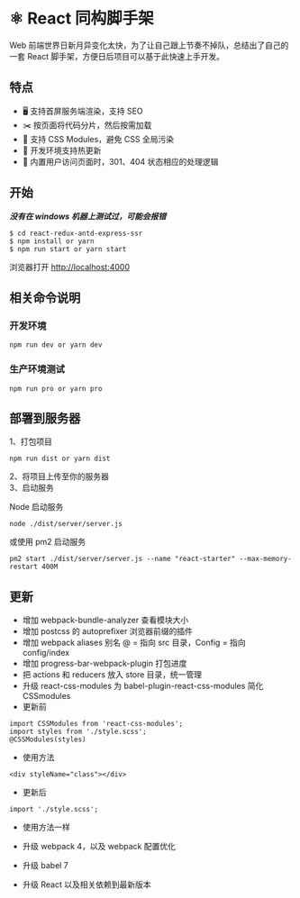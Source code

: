 # ⚛️ React 同构脚手架

Web 前端世界日新月异变化太快，为了让自己跟上节奏不掉队，总结出了自己的一套 React 脚手架，方便日后项目可以基于此快速上手开发。

## 特点

- 🖥 支持首屏服务端渲染，支持 SEO
- ✂️ 按页面将代码分片，然后按需加载
- 🌈 支持 CSS Modules，避免 CSS 全局污染
- 🔄 开发环境支持热更新
- 🚧 内置用户访问页面时，301、404 状态相应的处理逻辑

## 开始

**_没有在 windows 机器上测试过，可能会报错_**

```
$ cd react-redux-antd-express-ssr
$ npm install or yarn
$ npm run start or yarn start
```

浏览器打开 [http://localhost:4000](http://localhost:4000)

## 相关命令说明

### 开发环境

```
npm run dev or yarn dev
```

### 生产环境测试

```
npm run pro or yarn pro
```


## 部署到服务器

1、打包项目

```
npm run dist or yarn dist
```

2、将项目上传至你的服务器  
3、启动服务

Node 启动服务

```
node ./dist/server/server.js
```

或使用 pm2 启动服务

```
pm2 start ./dist/server/server.js --name "react-starter" --max-memory-restart 400M
```

## 更新

- 增加 webpack-bundle-analyzer 查看模块大小
- 增加 postcss 的 autoprefixer 浏览器前缀的插件
- 增加 webpack aliases 别名 @ = 指向 src 目录，Config = 指向 config/index
- 增加 progress-bar-webpack-plugin 打包进度
- 把 actions 和 reducers 放入 store 目录，统一管理
- 升级 react-css-modules 为 babel-plugin-react-css-modules 简化 CSSmodules
- 更新前

```
import CSSModules from 'react-css-modules';
import styles from './style.scss';
@CSSModules(styles)
```

- 使用方法

```
<div styleName="class"></div>
```

- 更新后

```
import './style.scss';
```

- 使用方法一样


- 升级 webpack 4，以及 webpack 配置优化
- 升级 babel 7
- 升级 React 以及相关依赖到最新版本
